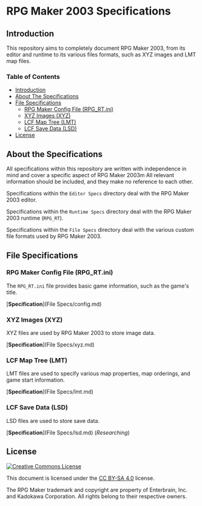 # RPG Maker 2003 Specifications
## Introduction
This repository aims to completely document RPG Maker 2003, from its editor and runtime to its various files formats, such as XYZ images and LMT map files.

### Table of Contents
* [Introduction](#introduction)
* [About The Specifications](#about-the-specifications)
* [File Specifications](#file-specifications)
  * [RPG Maker Config File (RPG_RT.ini)](#rpg-maker-config-file-rpg_rtini)
  * [XYZ Images (XYZ)](#xyz-images-xyz)
  * [LCF Map Tree (LMT)](#lcf-map-tree-lmt)
  * [LCF Save Data (LSD)](#lcf-save-data-lsd)
* [License](#license)

## About the Specifications
All specifications within this repository are written with independence in mind and cover a specific aspect of RPG Maker 2003m All relevant information should be included, and they make no reference to each other.

Specifications within the `Editor Specs` directory deal with the RPG Maker 2003 editor.

Specifications within the `Runtime Specs` directory deal with the RPG Maker 2003 runtime (`RPG_RT`).

Specifications within the `File Specs` directory deal with the various custom file formats used by RPG Maker 2003.

## File Specifications

### RPG Maker Config File (RPG_RT.ini)
The `RPG_RT.ini` file provides basic game information, such as the game's title.

[__Specification__](File Specs/config.md)

### XYZ Images (XYZ)
XYZ files are used by RPG Maker 2003 to store image data.

[__Specification__](File Specs/xyz.md)

### LCF Map Tree (LMT)
LMT files are used to specify various map properties, map orderings, and game start information.

[__Specification__](File Specs/lmt.md)

### LCF Save Data (LSD)
LSD files are used to store save data.

[__Specification__](File Specs/lsd.md) (_Researching_)

## License
[![Creative Commons License](https://i.creativecommons.org/l/by-sa/4.0/88x31.png)](http://creativecommons.org/licenses/by-sa/4.0/)

This document is licensed under the [CC BY-SA 4.0](http://creativecommons.org/licenses/by-sa/4.0/) license.

The RPG Maker trademark and copyright are property of Enterbrain, Inc. and Kadokawa Corporation. All rights belong to their respective owners.
